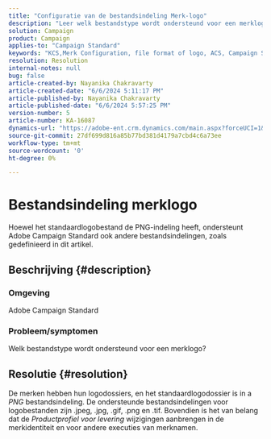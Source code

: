 ```yaml
---
title: "Configuratie van de bestandsindeling Merk-logo"
description: "Leer welk bestandstype wordt ondersteund voor een merklogo in Adobe Campaign Standard."
solution: Campaign
product: Campaign
applies-to: "Campaign Standard"
keywords: "KCS,Merk Configuration, file format of logo, ACS, Campaign Standard"
resolution: Resolution
internal-notes: null
bug: false
article-created-by: Nayanika Chakravarty
article-created-date: "6/6/2024 5:11:17 PM"
article-published-by: Nayanika Chakravarty
article-published-date: "6/6/2024 5:57:25 PM"
version-number: 5
article-number: KA-16087
dynamics-url: "https://adobe-ent.crm.dynamics.com/main.aspx?forceUCI=1&pagetype=entityrecord&etn=knowledgearticle&id=b0ba91c4-2724-ef11-840a-00224809adb3"
source-git-commit: 27df699d816a85b77bd381d4179a7cbd4c6a73ee
workflow-type: tm+mt
source-wordcount: '0'
ht-degree: 0%

---
```


# Bestandsindeling merklogo


Hoewel het standaardlogobestand de PNG-indeling heeft, ondersteunt Adobe Campaign Standard ook andere bestandsindelingen, zoals gedefinieerd in dit artikel.

## Beschrijving {#description}


### <b>Omgeving</b>

Adobe Campaign Standard

### <b>Probleem/symptomen</b>

Welk bestandstype wordt ondersteund voor een merklogo?


## Resolutie {#resolution}


De merken hebben hun logodossiers, en het standaardlogodossier is in a *PNG* bestandsindeling. De ondersteunde bestandsindelingen voor logobestanden zijn .jpeg, .jpg, .gif, .png en .tif. Bovendien is het van belang dat de *Productprofiel voor levering* wijzigingen aanbrengen in de merkidentiteit en voor andere executies van merknamen.


